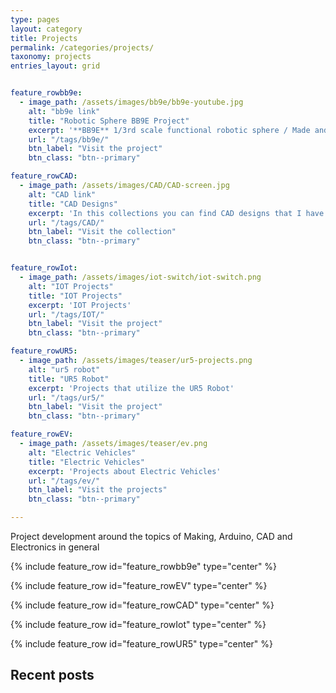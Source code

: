 ```yaml
---
type: pages
layout: category
title: Projects
permalink: /categories/projects/
taxonomy: projects
entries_layout: grid


feature_rowbb9e:
  - image_path: /assets/images/bb9e/bb9e-youtube.jpg
    alt: "bb9e link"
    title: "Robotic Sphere BB9E Project"
    excerpt: '**BB9E** 1/3rd scale functional robotic sphere / Made and designed from scratch with custom PCB and 3D Printed parts'
    url: "/tags/bb9e/"
    btn_label: "Visit the project"
    btn_class: "btn--primary"

feature_rowCAD:
  - image_path: /assets/images/CAD/CAD-screen.jpg
    alt: "CAD link"
    title: "CAD Designs"
    excerpt: 'In this collections you can find CAD designs that I have made as concepts or drafts'
    url: "/tags/CAD/"
    btn_label: "Visit the collection"
    btn_class: "btn--primary"


feature_rowIot:
  - image_path: /assets/images/iot-switch/iot-switch.png
    alt: "IOT Projects"
    title: "IOT Projects"
    excerpt: 'IOT Projects'
    url: "/tags/IOT/"
    btn_label: "Visit the project"
    btn_class: "btn--primary"

feature_rowUR5:
  - image_path: /assets/images/teaser/ur5-projects.png
    alt: "ur5 robot"
    title: "UR5 Robot"
    excerpt: 'Projects that utilize the UR5 Robot'
    url: "/tags/ur5/"
    btn_label: "Visit the project"
    btn_class: "btn--primary"

feature_rowEV:
  - image_path: /assets/images/teaser/ev.png
    alt: "Electric Vehicles"
    title: "Electric Vehicles"
    excerpt: 'Projects about Electric Vehicles'
    url: "/tags/ev/"
    btn_label: "Visit the projects"
    btn_class: "btn--primary"

---
```


Project development around the topics of Making, Arduino, CAD and Electronics in general

{% include feature_row id="feature_rowbb9e" type="center" %}

{% include feature_row id="feature_rowEV" type="center" %}

{% include feature_row id="feature_rowCAD" type="center" %}

{% include feature_row id="feature_rowIot" type="center" %}

{% include feature_row id="feature_rowUR5" type="center" %}




Recent posts
-----